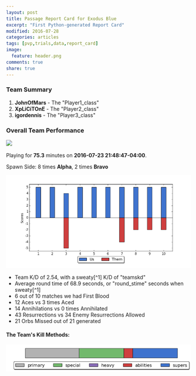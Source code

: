 ```yaml
---
layout: post
title: Passage Report Card for Exodus Blue
excerpt: "First Python-generated Report Card"
modified: 2016-07-28
categories: articles
tags: [pvp,trials,data,report_card]
image:
  feature: header.png
comments: true
share: true
---
```



### Team Summary

1. **JohnOfMars** - The "Player1_class"
2. **XpLiCiTOnE** - The "Player2_class"
3. **igordennis** - The "Player3_class"


### Overall Team Performance

![](https://www.bungie.net/img/theme/destiny/bgs/pgcrs/crucible_exodus_blue.jpg)

Playing for **75.3** minutes on **2016-07-23 21:48:47-04:00**.

Spawn Side: 8 times **Alpha**, 2 times **Bravo**


![](round_scores.png)

- Team K/D of 2.54, with a sweaty[^1] K/D of "teamskd"
- Average round time of 68.9 seconds, or "round_stime" seconds when sweaty[^1]
- 6 out of 10 matches we had First Blood	
- 12 Aces vs 3 times Aced
- 14 Annihilations vs 0 times Annihilated
- 43 Resurrections vs 34 Enemy Resurrections Allowed
- 21 Orbs Missed out of 21 generated

#### The Team's Kill Methods:
![](weapon_method.png)

